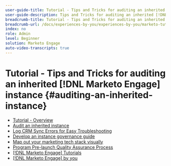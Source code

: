 ```yaml
---
user-guide-title: Tutorial - Tips and Tricks for auditing an inherited [!DNL Marketo Engage] instance 
user-guide-description: Tips and Tricks for auditing an inherited [!DNL Marketo Engage] instance
breadcrumb-title: Tutorial - Tips and Tricks for auditing an inherited [!DNL Marketo Engage] instance 
breadcrumb-url: /docs/experiences-by-you/experiences-by-you/marketo-tutorial-inherited-instance/overview.html
index: no
role: Admin
level: Beginner
solution: Marketo Engage
auto-video-transcripts: true
---
```


# Tutorial - Tips and Tricks for auditing an inherited [!DNL Marketo Engage] instance {#auditing-an-inherited-instance}

+ [Tutorial - Overview](/help/marketo-tutorial-inherited-instance/overview.md)
+ [Audit an inherited instance](/help/marketo-tutorial-inherited-instance/audit-an-inherted-instance.md)
+ [Log CRM Sync Errors for Easy Troubleshooting](/help/marketo-tutorial-inherited-instance/log-crm-sync-errors-for-easy-troubleshooting.md)
+ [Develop an instance governance guide](/help/marketo-tutorial-inherited-instance/develop-an-instance-governance-guide.md)
+ [Map out your marketing tech stack visually](/help/marketo-tutorial-inherited-instance/create-a-visual-data-flow-diagram.md)
+ [Program Pre-launch Quality Assurance Process](/help/marketo-tutorial-inherited-instance/essential-program-pre-launch-qa.md)
+ [[!DNL Marketo Engage] Tutorials](https://experienceleague.adobe.com/docs/marketo-learn/tutorials/overview.html?lang=en)
+ [[!DNL Marketo Engage] by you](https://experienceleague.adobe.com/en/docs/experiences-by-you/experiences-by-you/marketo-engage/overview)


